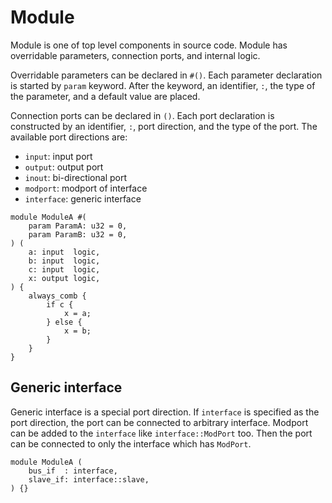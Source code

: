 # Module

Module is one of top level components in source code.
Module has overridable parameters, connection ports, and internal logic.

Overridable parameters can be declared in `#()`.
Each parameter declaration is started by `param` keyword.
After the keyword, an identifier, `:`, the type of the parameter, and a default value are placed.

Connection ports can be declared in `()`.
Each port declaration is constructed by an identifier, `:`, port direction, and the type of the port.
The available port directions are:

* `input`: input port
* `output`: output port
* `inout`: bi-directional port
* `modport`: modport of interface
* `interface`: generic interface

```veryl,playground
module ModuleA #(
    param ParamA: u32 = 0,
    param ParamB: u32 = 0,
) (
    a: input  logic,
    b: input  logic,
    c: input  logic,
    x: output logic,
) {
    always_comb {
        if c {
            x = a;
        } else {
            x = b;
        }
    }
}
```

## Generic interface

Generic interface is a special port direction.
If `interface` is specified as the port direction, the port can be connected to arbitrary interface.
Modport can be added to the `interface` like `interface::ModPort` too.
Then the port can be connected to only the interface which has `ModPort`.

```veryl,playground
module ModuleA (
    bus_if  : interface,
    slave_if: interface::slave,
) {}
```
